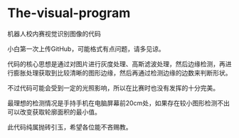 # The-visual-program
机器人校内赛视觉识别图像的代码

小白第一次上传GitHub，可能格式有点问题，请多见谅。

代码的核心思想是通过对图片进行灰度处理、高斯滤波处理，然后边缘检测，再进行膨胀处理获取到比较清晰的图形边缘，然后再通过检测边缘的边数来判断形状。

不过代码可能会受到一定的光照影响，所以在比赛时也没有发挥的十分完美。

最理想的检测情况是手持手机在电脑屏幕前20cm处，如果存在较小图形检测不出可以改变获取轮廓面积的最小值。

此代码纯属抛砖引玉，希望各位能不吝赐教。

